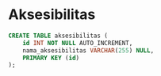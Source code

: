 # Aksesibilitas
```sql
CREATE TABLE aksesibilitas (
	id INT NOT NULL AUTO_INCREMENT,
	nama_aksesibilitas VARCHAR(255) NULL,    
	PRIMARY KEY (id)
);
```

